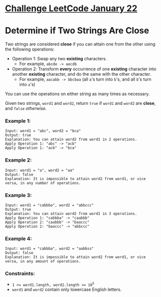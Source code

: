 # [Challenge LeetCode January 22](https://leetcode.com/explore/challenge/card/january-leetcoding-challenge-2021/582/week-4-january-22nd-january-28th/3613/)

# Determine if Two Strings Are Close

Two strings are considered **close** if you can attain one from the other using the following operations:

* Operation 1: Swap any two **existing** characters.
    * For example, `abcde -> aecdb`
* Operation 2: Transform **every** occurrence of one **existing** character into another **existing** character, and do the same with the other character.
    * For example, `aacabb -> bbcbaa` (all `a`'s turn into `b`'s, and all `b`'s turn into `a`'s)

You can use the operations on either string as many times as necessary.

Given two strings, `word1` and `word2`, return `true` if `word1` and `word2` are **close**, and `false` *otherwise*.


### Example 1:

```
Input: word1 = "abc", word2 = "bca"
Output: true
Explanation: You can attain word2 from word1 in 2 operations.
Apply Operation 1: "abc" -> "acb"
Apply Operation 1: "acb" -> "bca"
```

### Example 2:

```
Input: word1 = "a", word2 = "aa"
Output: false
Explanation: It is impossible to attain word2 from word1, or vice versa, in any number of operations.
```

### Example 3:

```
Input: word1 = "cabbba", word2 = "abbccc"
Output: true
Explanation: You can attain word2 from word1 in 3 operations.
Apply Operation 1: "cabbba" -> "caabbb"
Apply Operation 2: "caabbb" -> "baaccc"
Apply Operation 2: "baaccc" -> "abbccc"
```

### Example 4:

```
Input: word1 = "cabbba", word2 = "aabbss"
Output: false
Explanation: It is impossible to attain word2 from word1, or vice versa, in any amount of operations.
```


### Constraints:

* `1 <= word1.length, word2.length <= 10`<sup>`5`</sup>
* `word1` and `word2` contain only lowercase English letters.
